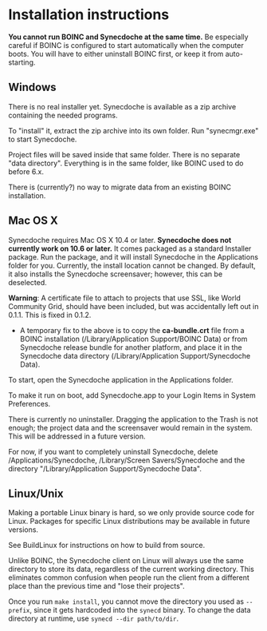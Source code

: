 # Installation instructions #

**You cannot run BOINC and Synecdoche at the same time.**
Be especially careful if BOINC is configured
to start automatically when the computer boots.
You will have to either uninstall BOINC first,
or keep it from auto-starting.

## Windows ##
There is no real installer yet.
Synecdoche is available as a zip archive
containing the needed programs.

To "install" it, extract the zip archive into its own folder.
Run "synecmgr.exe" to start Synecdoche.

Project files will be saved inside that same folder.
There is no separate "data directory".
Everything is in the same folder, like BOINC used to do before 6.x.

There is (currently?) no way to migrate data
from an existing BOINC installation.

## Mac OS X ##
Synecdoche requires Mac OS X 10.4 or later.
**Synecdoche does not currently work on 10.6 or later.**
It comes packaged as a standard Installer package.
Run the package, and it will install Synecdoche in the Applications folder for you.
Currently, the install location cannot be changed.
By default, it also installs the Synecdoche screensaver;
however, this can be deselected.

**Warning**: A certificate file to attach to projects that use SSL,
like World Community Grid, should have been included, but was
accidentally left out in 0.1.1. This is fixed in 0.1.2.

  * A temporary fix to the above is to copy the **ca-bundle.crt** file from a BOINC installation (/Library/Application Support/BOINC Data) or from Synecdoche release bundle for another platform, and place it in the Synecdoche data directory (/Library/Application Support/Synecdoche Data).

To start, open the Synecdoche application in the Applications folder.

To make it run on boot,
add Synecdoche.app to your Login Items in System Preferences.

There is currently no uninstaller.
Dragging the application to the Trash is not enough;
the project data and the screensaver would remain in the system.
This will be addressed in a future version.

For now, if you want to completely uninstall Synecdoche,
delete /Applications/Synecdoche,
/Library/Screen Savers/Synecdoche
and the directory "/Library/Application Support/Synecdoche Data".

## Linux/Unix ##
Making a portable Linux binary is hard,
so we only provide source code for Linux.
Packages for specific Linux distributions may be available in future versions.

See BuildLinux for instructions on how to build from source.

Unlike BOINC, the Synecdoche client on Linux will
always use the same directory to store its data,
regardless of the current working directory.
This eliminates common confusion when people run the client
from a different place than the previous time
and "lose their projects".

Once you run `make install`, you cannot move the directory you used as `--prefix`,
since it gets hardcoded into the `synecd` binary.
To change the data directory at runtime, use `synecd --dir path/to/dir`.

